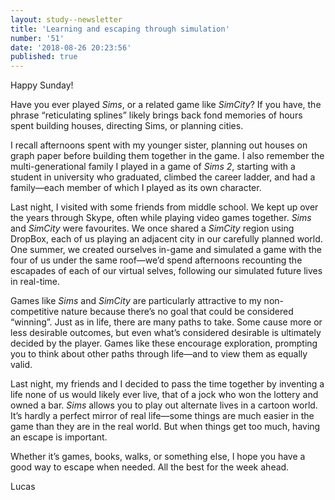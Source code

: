 ```yaml
---
layout: study--newsletter
title: 'Learning and escaping through simulation'
number: '51'
date: '2018-08-26 20:23:56'
published: true
---
```


Happy Sunday!

Have you ever played *Sims*, or a related game like *SimCity*? If you have, the phrase “reticulating splines” likely brings back fond memories of hours spent building houses, directing Sims, or planning cities.

I recall afternoons spent with my younger sister, planning out houses on graph paper before building them together in the game. I also remember the multi-generational family I played in a game of *Sims 2*, starting with a student in university who graduated, climbed the career ladder, and had a family—each member of which I played as its own character.

Last night, I visited with some friends from middle school. We kept up over the years through Skype, often while playing video games together. *Sims* and *SimCity* were favourites. We once shared a *SimCity* region using DropBox, each of us playing an adjacent city in our carefully planned world. One summer, we created ourselves in-game and simulated a game with the four of us under the same roof—we’d spend afternoons recounting the escapades of each of our virtual selves, following our simulated future lives in real-time.

Games like *Sims* and *SimCity* are particularly attractive to my non-competitive nature because there’s no goal that could be considered “winning”. Just as in life, there are many paths to take. Some cause more or less desirable outcomes, but even what’s considered desirable is ultimately decided by the player. Games like these encourage exploration, prompting you to think about other paths through life—and to view them as equally valid.

Last night, my friends and I decided to pass the time together by inventing a life none of us would likely ever live, that of a jock who won the lottery and owned a bar. *Sims* allows you to play out alternate lives in a cartoon world. It’s hardly a perfect mirror of real life—some things are much easier in the game than they are in the real world. But when things get too much, having an escape is important.

Whether it’s games, books, walks, or something else, I hope you have a good way to escape when needed. All the best for the week ahead.

Lucas

